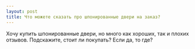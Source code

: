 ```yaml
---
layout: post 
title: Что можете сказать про шпонированные двери на заказ? 
--- 
```

Хочу купить шпонированные двери, но много как хороших, так и плохих отзывов. Подскажите, стоит ли покупать? Если да, то где?
